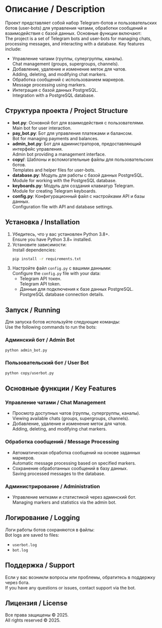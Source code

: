 # Описание / Description
Проект представляет собой набор Telegram-ботов и пользовательских ботов (user-bots) для управления чатами, обработки сообщений и взаимодействия с базой данных. Основные функции включают:  
The project is a set of Telegram bots and user-bots for managing chats, processing messages, and interacting with a database. Key features include:
- Управление чатами (группы, супергруппы, каналы).  
  Chat management (groups, supergroups, channels).
- Добавление, удаление и изменение меток для чатов.  
  Adding, deleting, and modifying chat markers.
- Обработка сообщений с использованием маркеров.  
  Message processing using markers.
- Интеграция с базой данных PostgreSQL.  
  Integration with a PostgreSQL database.

## Структура проекта / Project Structure
- **bot.py**: Основной бот для взаимодействия с пользователями.  
  Main bot for user interaction.
- **pay_bot.py**: Бот для управления платежами и балансом.  
  Bot for managing payments and balances.
- **admin_bot.py**: Бот для администраторов, предоставляющий интерфейс управления.  
  Admin bot providing a management interface.
- **copy/**: Шаблоны и вспомогательные файлы для пользовательских ботов.  
  Templates and helper files for user-bots.
- **database.py**: Модуль для работы с базой данных PostgreSQL.  
  Module for working with the PostgreSQL database.
- **keyboards.py**: Модуль для создания клавиатур Telegram.  
  Module for creating Telegram keyboards.
- **config.py**: Конфигурационный файл с настройками API и базы данных.  
  Configuration file with API and database settings.

## Установка / Installation
1. Убедитесь, что у вас установлен Python 3.8+.  
   Ensure you have Python 3.8+ installed.
2. Установите зависимости:  
   Install dependencies:
   ```bash
   pip install -r requirements.txt
   ```
3. Настройте файл `config.py` с вашими данными:  
   Configure the `config.py` file with your data:
   - Telegram API токен.  
     Telegram API token.
   - Данные для подключения к базе данных PostgreSQL.  
     PostgreSQL database connection details.

## Запуск / Running
Для запуска ботов используйте следующие команды:  
Use the following commands to run the bots:

### Админский бот / Admin Bot
```bash
python admin_bot.py
```

### Пользовательский бот / User Bot
```bash
python copy/userbot.py
```

## Основные функции / Key Features
### Управление чатами / Chat Management
- Просмотр доступных чатов (группы, супергруппы, каналы).  
  Viewing available chats (groups, supergroups, channels).
- Добавление, удаление и изменение меток для чатов.  
  Adding, deleting, and modifying chat markers.

### Обработка сообщений / Message Processing
- Автоматическая обработка сообщений на основе заданных маркеров.  
  Automatic message processing based on specified markers.
- Сохранение обработанных сообщений в базу данных.  
  Saving processed messages to the database.

### Администрирование / Administration
- Управление метками и статистикой через админский бот.  
  Managing markers and statistics via the admin bot.

## Логирование / Logging
Логи работы ботов сохраняются в файлы:  
Bot logs are saved to files:
- `userbot.log`
- `bot.log`

## Поддержка / Support
Если у вас возникли вопросы или проблемы, обратитесь в поддержку через бота.  
If you have any questions or issues, contact support via the bot.

## Лицензия / License
Все права защищены © 2025.  
All rights reserved © 2025.
